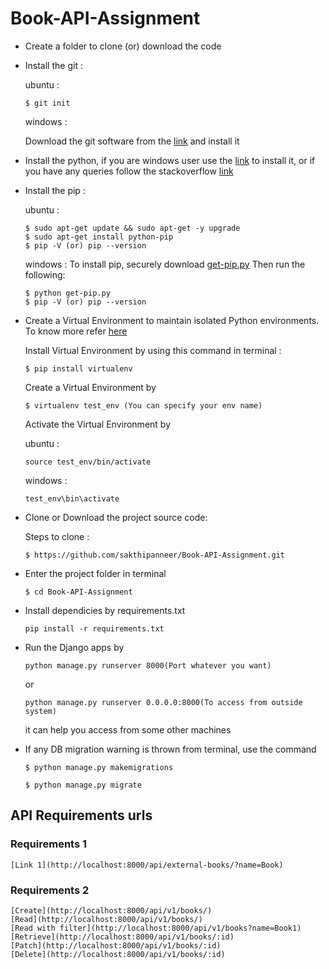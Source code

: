 # Book-API-Assignment

- Create a folder to clone (or) download the code
- Install the git :

    ubuntu :
    ```
    $ git init
    ```
    windows :

    Download the git software from the [link](https://git-scm.com/download/win) and install it


- Install the python, if you are windows user use the [link](https://www.python.org/downloads/) to install it, or if you have any queries follow the stackoverflow [link](https://stackoverflow.com/questions/21372637/installing-python-2-7-on-windows-8)

- Install the pip :

    ubuntu :
    ```
    $ sudo apt-get update && sudo apt-get -y upgrade
    $ sudo apt-get install python-pip
    $ pip -V (or) pip --version
    ```
    windows :
    To install pip, securely download [get-pip.py](https://bootstrap.pypa.io/get-pip.py)
    Then run the following:
    ```
    $ python get-pip.py
    $ pip -V (or) pip --version
    ```

- Create a Virtual Environment to maintain isolated Python environments. To know more refer [here](https://virtualenv.pypa.io/en/stable/)

    Install Virtual Environment by using this command in terminal :
    ```
    $ pip install virtualenv
    ```
    Create a Virtual Environment by
    ```
    $ virtualenv test_env (You can specify your env name)
    ```
    Activate the Virtual Environment by

    ubuntu :
    ```
    source test_env/bin/activate
    ```
    windows :
    ```
    test_env\bin\activate
    ```
- Clone or Download the project source code:

    Steps to clone :
    ```
    $ https://github.com/sakthipanneer/Book-API-Assignment.git
    ```
- Enter the project folder in terminal
    ```
    $ cd Book-API-Assignment
    ```
- Install dependicies by requirements.txt
    ```
    pip install -r requirements.txt
    ```

- Run the Django apps by
    ```
    python manage.py runserver 8000(Port whatever you want)
    ```
    or
    ```
    python manage.py runserver 0.0.0.0:8000(To access from outside system)
    ```
    it can help you access from some other machines
- If any DB migration warning is thrown from terminal, use the command
    ```
    $ python manage.py makemigrations

    $ python manage.py migrate
    ```

## API Requirements urls

### Requirements 1
    [Link 1](http://localhost:8000/api/external-books/?name=Book)

### Requirements 2
    [Create](http://localhost:8000/api/v1/books/)
    [Read](http://localhost:8000/api/v1/books/)
    [Read with filter](http://localhost:8000/api/v1/books?name=Book1)
    [Retrieve](http://localhost:8000/api/v1/books/:id)
    [Patch](http://localhost:8000/api/v1/books/:id)
    [Delete](http://localhost:8000/api/v1/books/:id)
    
